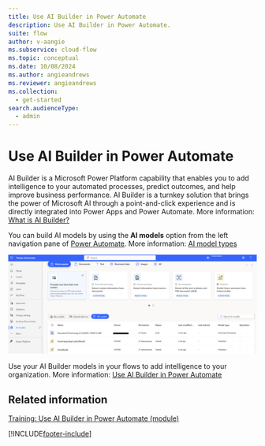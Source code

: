 ```yaml
---
title: Use AI Builder in Power Automate
description: Use AI Builder in Power Automate.
suite: flow
author: v-aangie
ms.subservice: cloud-flow
ms.topic: conceptual
ms.date: 10/08/2024
ms.author: angieandrews
ms.reviewer: angieandrews
ms.collection:
  - get-started
search.audienceType: 
  - admin
---
```


# Use AI Builder in Power Automate

AI Builder is a Microsoft Power Platform capability that enables you to add intelligence to your automated processes, predict outcomes, and help improve business performance. AI Builder is a turnkey solution that brings the power of Microsoft AI through a point-and-click experience and is directly integrated into Power Apps and Power Automate. More information: [What is AI Builder?](/ai-builder/)

You can build AI models by using the **AI models** option from the left navigation pane of [Power Automate](https://make.powerautomate.com). More information: [AI model types](/ai-builder/model-types)

![Use AI builder in Power Automate.](./media/use-ai-builder/ai_builder.png "AI Builder in Power Automate")


Use your AI Builder models in your flows to add intelligence to your organization. More information: [Use AI Builder in Power Automate](/ai-builder/use-in-flow-overview)

## Related information

[Training: Use AI Builder in Power Automate (module)](/training/modules/ai-builder-power-automate/)

[!INCLUDE[footer-include](includes/footer-banner.md)]
